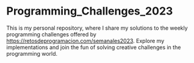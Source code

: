 # Programming_Challenges_2023
This is my personal repository, where I share my solutions to the weekly programming challenges offered by https://retosdeprogramacion.com/semanales2023. Explore my implementations and join the fun of solving creative challenges in the programming world.
